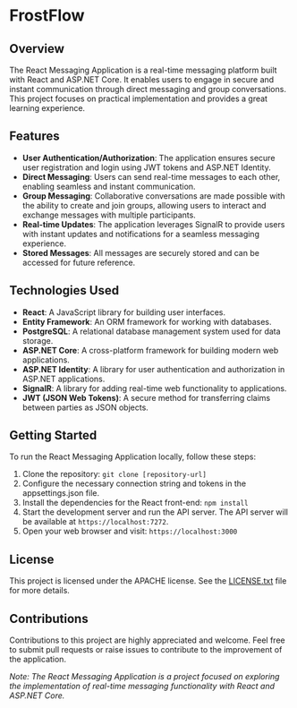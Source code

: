 # FrostFlow

## Overview
The React Messaging Application is a real-time messaging platform built with React and ASP.NET Core. It enables users to engage in secure and instant communication through direct messaging and group conversations. This project focuses on practical implementation and provides a great learning experience.

## Features

- **User Authentication/Authorization**: The application ensures secure user registration and login using JWT tokens and ASP.NET Identity.
- **Direct Messaging**: Users can send real-time messages to each other, enabling seamless and instant communication.
- **Group Messaging**: Collaborative conversations are made possible with the ability to create and join groups, allowing users to interact and exchange messages with multiple participants.
- **Real-time Updates**: The application leverages SignalR to provide users with instant updates and notifications for a seamless messaging experience.
- **Stored Messages**: All messages are securely stored and can be accessed for future reference.

## Technologies Used

- **React**: A JavaScript library for building user interfaces.
- **Entity Framework**: An ORM framework for working with databases.
- **PostgreSQL**: A relational database management system used for data storage.
- **ASP.NET Core**: A cross-platform framework for building modern web applications.
- **ASP.NET Identity**: A library for user authentication and authorization in ASP.NET applications.
- **SignalR**: A library for adding real-time web functionality to applications.
- **JWT (JSON Web Tokens)**: A secure method for transferring claims between parties as JSON objects.

## Getting Started

To run the React Messaging Application locally, follow these steps:

1. Clone the repository: `git clone [repository-url]`
2. Configure the necessary connection string and tokens in the appsettings.json file.
3. Install the dependencies for the React front-end: `npm install`
4. Start the development server and run the API server. The API server will be available at `https://localhost:7272`.
5. Open your web browser and visit: `https://localhost:3000`

## License

This project is licensed under the APACHE license. See the [LICENSE.txt](LICENSE.txt) file for more details.

## Contributions

Contributions to this project are highly appreciated and welcome. Feel free to submit pull requests or raise issues to contribute to the improvement of the application.

*Note: The React Messaging Application is a project focused on exploring the implementation of real-time messaging functionality with React and ASP.NET Core.*
